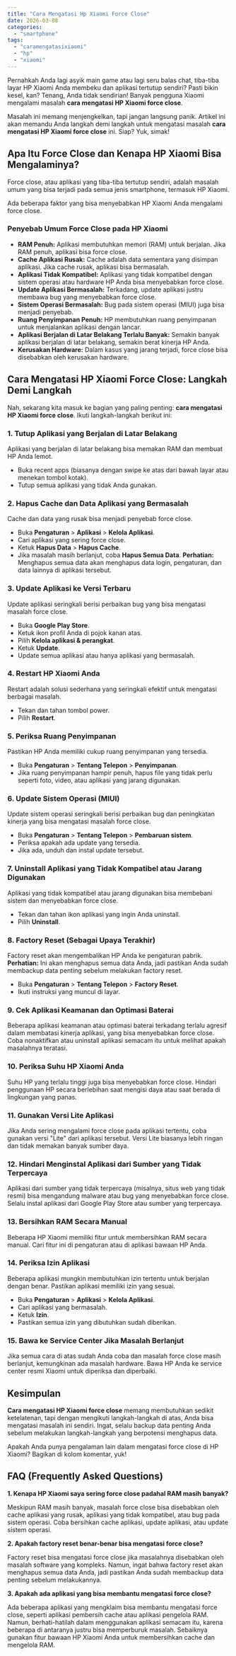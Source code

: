 ```yaml
---
title: "Cara Mengatasi Hp Xiaomi Force Close"
date: 2026-03-08
categories: 
  - "smartphone"
tags: 
  - "caramengatasixiaomi"
  - "hp"
  - "xiaomi"
---
```


Pernahkah Anda lagi asyik main game atau lagi seru balas chat, tiba-tiba layar HP Xiaomi Anda membeku dan aplikasi tertutup sendiri? Pasti bikin kesel, kan? Tenang, Anda tidak sendirian! Banyak pengguna Xiaomi mengalami masalah **cara mengatasi HP Xiaomi force close**.

Masalah ini memang menjengkelkan, tapi jangan langsung panik. Artikel ini akan memandu Anda langkah demi langkah untuk mengatasi masalah **cara mengatasi HP Xiaomi force close** ini. Siap? Yuk, simak!

## Apa Itu Force Close dan Kenapa HP Xiaomi Bisa Mengalaminya?

Force close, atau aplikasi yang tiba-tiba tertutup sendiri, adalah masalah umum yang bisa terjadi pada semua jenis smartphone, termasuk HP Xiaomi.

Ada beberapa faktor yang bisa menyebabkan HP Xiaomi Anda mengalami force close.

### Penyebab Umum Force Close pada HP Xiaomi

- **RAM Penuh:** Aplikasi membutuhkan memori (RAM) untuk berjalan. Jika RAM penuh, aplikasi bisa force close.
- **Cache Aplikasi Rusak:** Cache adalah data sementara yang disimpan aplikasi. Jika cache rusak, aplikasi bisa bermasalah.
- **Aplikasi Tidak Kompatibel:** Aplikasi yang tidak kompatibel dengan sistem operasi atau hardware HP Anda bisa menyebabkan force close.
- **Update Aplikasi Bermasalah:** Terkadang, update aplikasi justru membawa bug yang menyebabkan force close.
- **Sistem Operasi Bermasalah:** Bug pada sistem operasi (MIUI) juga bisa menjadi penyebab.
- **Ruang Penyimpanan Penuh:** HP membutuhkan ruang penyimpanan untuk menjalankan aplikasi dengan lancar.
- **Aplikasi Berjalan di Latar Belakang Terlalu Banyak:** Semakin banyak aplikasi berjalan di latar belakang, semakin berat kinerja HP Anda.
- **Kerusakan Hardware:** Dalam kasus yang jarang terjadi, force close bisa disebabkan oleh kerusakan hardware.

## Cara Mengatasi HP Xiaomi Force Close: Langkah Demi Langkah

Nah, sekarang kita masuk ke bagian yang paling penting: **cara mengatasi HP Xiaomi force close**. Ikuti langkah-langkah berikut ini:

### 1\. Tutup Aplikasi yang Berjalan di Latar Belakang

Aplikasi yang berjalan di latar belakang bisa memakan RAM dan membuat HP Anda lemot.

- Buka recent apps (biasanya dengan swipe ke atas dari bawah layar atau menekan tombol kotak).
- Tutup semua aplikasi yang tidak Anda gunakan.

### 2\. Hapus Cache dan Data Aplikasi yang Bermasalah

Cache dan data yang rusak bisa menjadi penyebab force close.

- Buka **Pengaturan** > **Aplikasi** > **Kelola Aplikasi**.
- Cari aplikasi yang sering force close.
- Ketuk **Hapus Data** > **Hapus Cache**.
- Jika masalah masih berlanjut, coba **Hapus Semua Data**. **Perhatian:** Menghapus semua data akan menghapus data login, pengaturan, dan data lainnya di aplikasi tersebut.

### 3\. Update Aplikasi ke Versi Terbaru

Update aplikasi seringkali berisi perbaikan bug yang bisa mengatasi masalah force close.

- Buka **Google Play Store**.
- Ketuk ikon profil Anda di pojok kanan atas.
- Pilih **Kelola aplikasi & perangkat**.
- Ketuk **Update**.
- Update semua aplikasi atau hanya aplikasi yang bermasalah.

### 4\. Restart HP Xiaomi Anda

Restart adalah solusi sederhana yang seringkali efektif untuk mengatasi berbagai masalah.

- Tekan dan tahan tombol power.
- Pilih **Restart**.

### 5\. Periksa Ruang Penyimpanan

Pastikan HP Anda memiliki cukup ruang penyimpanan yang tersedia.

- Buka **Pengaturan** > **Tentang Telepon** > **Penyimpanan**.
- Jika ruang penyimpanan hampir penuh, hapus file yang tidak perlu seperti foto, video, atau aplikasi yang jarang digunakan.

### 6\. Update Sistem Operasi (MIUI)

Update sistem operasi seringkali berisi perbaikan bug dan peningkatan kinerja yang bisa mengatasi masalah force close.

- Buka **Pengaturan** > **Tentang Telepon** > **Pembaruan sistem**.
- Periksa apakah ada update yang tersedia.
- Jika ada, unduh dan instal update tersebut.

### 7\. Uninstall Aplikasi yang Tidak Kompatibel atau Jarang Digunakan

Aplikasi yang tidak kompatibel atau jarang digunakan bisa membebani sistem dan menyebabkan force close.

- Tekan dan tahan ikon aplikasi yang ingin Anda uninstall.
- Pilih **Uninstall**.

### 8\. Factory Reset (Sebagai Upaya Terakhir)

Factory reset akan mengembalikan HP Anda ke pengaturan pabrik. **Perhatian:** Ini akan menghapus semua data Anda, jadi pastikan Anda sudah membackup data penting sebelum melakukan factory reset.

- Buka **Pengaturan** > **Tentang Telepon** > **Factory Reset**.
- Ikuti instruksi yang muncul di layar.

### 9\. Cek Aplikasi Keamanan dan Optimasi Baterai

Beberapa aplikasi keamanan atau optimasi baterai terkadang terlalu agresif dalam membatasi kinerja aplikasi, yang bisa menyebabkan force close. Coba nonaktifkan atau uninstall aplikasi semacam itu untuk melihat apakah masalahnya teratasi.

### 10\. Periksa Suhu HP Xiaomi Anda

Suhu HP yang terlalu tinggi juga bisa menyebabkan force close. Hindari penggunaan HP secara berlebihan saat mengisi daya atau saat berada di lingkungan yang panas.

### 11\. Gunakan Versi Lite Aplikasi

Jika Anda sering mengalami force close pada aplikasi tertentu, coba gunakan versi "Lite" dari aplikasi tersebut. Versi Lite biasanya lebih ringan dan tidak memakan banyak sumber daya.

### 12\. Hindari Menginstal Aplikasi dari Sumber yang Tidak Terpercaya

Aplikasi dari sumber yang tidak terpercaya (misalnya, situs web yang tidak resmi) bisa mengandung malware atau bug yang menyebabkan force close. Selalu instal aplikasi dari Google Play Store atau sumber yang terpercaya.

### 13\. Bersihkan RAM Secara Manual

Beberapa HP Xiaomi memiliki fitur untuk membersihkan RAM secara manual. Cari fitur ini di pengaturan atau di aplikasi bawaan HP Anda.

### 14\. Periksa Izin Aplikasi

Beberapa aplikasi mungkin membutuhkan izin tertentu untuk berjalan dengan benar. Pastikan aplikasi memiliki izin yang sesuai.

- Buka **Pengaturan** > **Aplikasi** > **Kelola Aplikasi**.
- Cari aplikasi yang bermasalah.
- Ketuk **Izin**.
- Pastikan semua izin yang dibutuhkan sudah diberikan.

### 15\. Bawa ke Service Center Jika Masalah Berlanjut

Jika semua cara di atas sudah Anda coba dan masalah force close masih berlanjut, kemungkinan ada masalah hardware. Bawa HP Anda ke service center resmi Xiaomi untuk diperiksa dan diperbaiki.

## Kesimpulan

**Cara mengatasi HP Xiaomi force close** memang membutuhkan sedikit ketelatenan, tapi dengan mengikuti langkah-langkah di atas, Anda bisa mengatasi masalah ini sendiri. Ingat, selalu backup data penting Anda sebelum melakukan langkah-langkah yang berpotensi menghapus data.

Apakah Anda punya pengalaman lain dalam mengatasi force close di HP Xiaomi? Bagikan di kolom komentar, yuk!

## FAQ (Frequently Asked Questions)

**1\. Kenapa HP Xiaomi saya sering force close padahal RAM masih banyak?**

Meskipun RAM masih banyak, masalah force close bisa disebabkan oleh cache aplikasi yang rusak, aplikasi yang tidak kompatibel, atau bug pada sistem operasi. Coba bersihkan cache aplikasi, update aplikasi, atau update sistem operasi.

**2\. Apakah factory reset benar-benar bisa mengatasi force close?**

Factory reset bisa mengatasi force close jika masalahnya disebabkan oleh masalah software yang kompleks. Namun, ingat bahwa factory reset akan menghapus semua data Anda, jadi pastikan Anda sudah membackup data penting sebelum melakukannya.

**3\. Apakah ada aplikasi yang bisa membantu mengatasi force close?**

Ada beberapa aplikasi yang mengklaim bisa membantu mengatasi force close, seperti aplikasi pembersih cache atau aplikasi pengelola RAM. Namun, berhati-hatilah dalam menggunakan aplikasi semacam itu, karena beberapa di antaranya justru bisa memperburuk masalah. Sebaiknya gunakan fitur bawaan HP Xiaomi Anda untuk membersihkan cache dan mengelola RAM.
